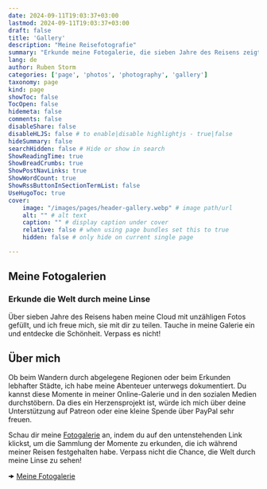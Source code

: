 ```yaml
---
date: 2024-09-11T19:03:37+03:00
lastmod: 2024-09-11T19:03:37+03:00
draft: false
title: 'Gallery'
description: "Meine Reisefotografie"
summary: "Erkunde meine Fotogalerie, die sieben Jahre des Reisens zeigt, mit Bildern von Wanderungen und Städtereisen. Deine Unterstützung auf Patreon oder PayPal wird geschätzt, da ich diese Momente rein aus Leidenschaft teile."
lang: de
author: Ruben Storm
categories: ['page', 'photos', 'photography', 'gallery']
taxonomy: page
kind: page
showToc: false
TocOpen: false
hidemeta: false
comments: false
disableShare: false
disableHLJS: false # to enable|disable highlightjs - true|false
hideSummary: false
searchHidden: false # Hide or show in search
ShowReadingTime: true
ShowBreadCrumbs: true
ShowPostNavLinks: true
ShowWordCount: true
ShowRssButtonInSectionTermList: false
UseHugoToc: true
cover:
    image: "/images/pages/header-gallery.webp" # image path/url
    alt: "" # alt text
    caption: "" # display caption under cover
    relative: false # when using page bundles set this to true
    hidden: false # only hide on current single page

---
```


## Meine Fotogalerien
### Erkunde die Welt durch meine Linse
Über sieben Jahre des Reisens haben meine Cloud mit unzähligen Fotos gefüllt, und ich freue mich, sie mit dir zu teilen. Tauche in meine Galerie ein und entdecke die Schönheit. Verpass es nicht!

## Über mich
Ob beim Wandern durch abgelegene Regionen oder beim Erkunden lebhafter Städte, ich habe meine Abenteuer unterwegs dokumentiert. Du kannst diese Momente in meiner Online-Galerie und in den sozialen Medien durchstöbern. Da dies ein Herzensprojekt ist, würde ich mich über deine Unterstützung auf Patreon oder eine kleine Spende über PayPal sehr freuen.

Schau dir meine [Fotogalerie][defGalleryLink] an, indem du auf den untenstehenden Link klickst, um die Sammlung der Momente zu erkunden, die ich während meiner Reisen festgehalten habe. Verpass nicht die Chance, die Welt durch meine Linse zu sehen!

&#129054; [Meine Fotogalerie][defGalleryLink]



[defGalleryLink]: https://rubenstorm-foto.webspace.rocks/